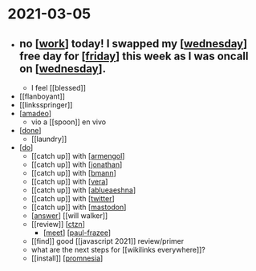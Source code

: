 # 2021-03-05

- no [[work]] today! I swapped my [[wednesday]] free day for [[friday]] this week as I was oncall on [[wednesday]].
  - 
  - I feel [[blessed]]
- [[flanboyant]]
- [[linksspringer]]
- [[amadeo]]
  - vio a [[spoon]] en vivo
- [[done]]
  - [[laundry]]
- [[do]]
  - [[catch up]] with [[armengol]]
  - [[catch up]] with [[jonathan]]
  - [[catch up]] with [[bmann]]
  - [[catch up]] with [[vera]]
  - [[catch up]] with [[ablueaeshna]]
  - [[catch up]] with [[twitter]]
  - [[catch up]] with [[mastodon]]
  - [[answer]] [[will walker]]
  - [[review]] [[ctzn]]
    - [[meet]] [[paul-frazee]]
  - [[find]] good [[javascript 2021]] review/primer
  - what are the next steps for [[wikilinks everywhere]]?
  - [[install]] [[promnesia]]

[//begin]: # "Autogenerated link references for markdown compatibility"
[work]: ../work "Work"
[wednesday]: ../wednesday "Wednesday"
[friday]: ../friday "Friday"
[amadeo]: ../amadeo "Amadeo"
[done]: ../done "DONE"
[do]: ../do "Do"
[armengol]: ../armengol "Armengol"
[jonathan]: ../jonathan "Jonathan"
[bmann]: ../bmann "Bmann"
[vera]: ../vera "Vera"
[ablueaeshna]: ../ablueaeshna "Ablueaeshna"
[twitter]: ../twitter "Twitter"
[mastodon]: ../mastodon "Mastodon"
[answer]: ../answer "Answer"
[ctzn]: ../ctzn "Ctzn"
[meet]: ../meet "Meet"
[paul-frazee]: ../paul-frazee "Paul Frazee"
[promnesia]: ../promnesia "Promnesia"
[//end]: # "Autogenerated link references"